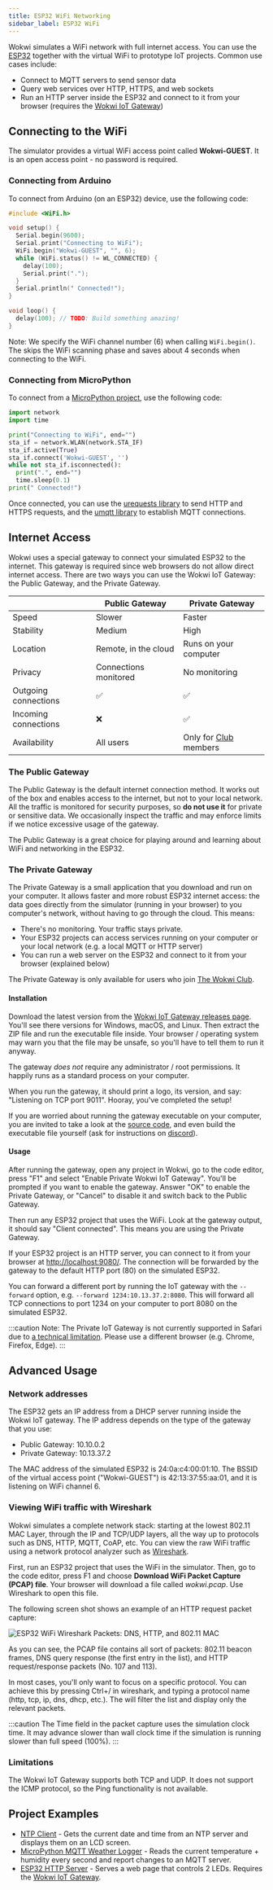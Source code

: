 ```yaml
---
title: ESP32 WiFi Networking
sidebar_label: ESP32 WiFi
---
```


Wokwi simulates a WiFi network with full internet access. You can use the [ESP32](./esp32) together with the virtual WiFi to prototype IoT projects. Common use cases include:

- Connect to MQTT servers to send sensor data
- Query web services over HTTP, HTTPS, and web sockets
- Run an HTTP server inside the ESP32 and connect to it from your browser (requires the [Wokwi IoT Gateway](#the-private-gateway))

## Connecting to the WiFi

The simulator provides a virtual WiFi access point called **Wokwi-GUEST**. It is an open access point - no password is required.

### Connecting from Arduino

To connect from Arduino (on an ESP32) device, use the following code:

```cpp
#include <WiFi.h>

void setup() {
  Serial.begin(9600);
  Serial.print("Connecting to WiFi");
  WiFi.begin("Wokwi-GUEST", "", 6);
  while (WiFi.status() != WL_CONNECTED) {
    delay(100);
    Serial.print(".");
  }
  Serial.println(" Connected!");
}

void loop() {
  delay(100); // TODO: Build something amazing!
}
```

Note: We specify the WiFi channel number (6) when calling `WiFi.begin()`. The skips the WiFi scanning phase and saves about 4 seconds when connecting to the WiFi.

### Connecting from MicroPython

To connect from a [MicroPython project](https://wokwi.com/projects/new/micropython-esp32), use the following code:

```python
import network
import time

print("Connecting to WiFi", end="")
sta_if = network.WLAN(network.STA_IF)
sta_if.active(True)
sta_if.connect('Wokwi-GUEST', '')
while not sta_if.isconnected():
  print(".", end="")
  time.sleep(0.1)
print(" Connected!")
```

Once connected, you can use the [urequests library](https://mpython.readthedocs.io/en/master/library/mPython/urequests.html) to send HTTP and HTTPS requests, and the [umqtt library](https://mpython.readthedocs.io/en/master/library/mPython/umqtt.simple.html) to establish MQTT connections.

## Internet Access

Wokwi uses a special gateway to connect your simulated ESP32 to the internet. This gateway is required since web browsers do not allow direct internet access. There are two ways you can use the Wokwi IoT Gateway: the Public Gateway, and the Private Gateway.

|                      | Public Gateway        | Private Gateway                                        |
| -------------------- | --------------------- | ------------------------------------------------------ |
| Speed                | Slower                | Faster                                                 |
| Stability            | Medium                | High                                                   |
| Location             | Remote, in the cloud  | Runs on your computer                                  |
| Privacy              | Connections monitored | No monitoring                                          |
| Outgoing connections | ✅                    | ✅                                                     |
| Incoming connections | ❌                    | ✅                                                     |
| Availability         | All users             | Only for [Club](../getting-started/wokwi-club) members |

### The Public Gateway

The Public Gateway is the default internet connection method. It works out of the box and enables access to the internet, but not to your local network. All the traffic is monitored for security purposes, so **do not use it** for private or sensitive data. We occasionally inspect the traffic and may enforce limits if we notice excessive usage of the gateway.

The Public Gateway is a great choice for playing around and learning about WiFi and networking in the ESP32.

### The Private Gateway

The Private Gateway is a small application that you download and run on your computer. It allows faster and more robust ESP32 internet access: the data goes directly from the simulator (running in your browser) to you computer's network, without having to go through the cloud. This means:

- There's no monitoring. Your traffic stays private.
- Your ESP32 projects can access services running on your computer or your local network (e.g. a local MQTT or HTTP server)
- You can run a web server on the ESP32 and connect to it from your browser (explained below)

The Private Gateway is only available for users who join [The Wokwi Club](../getting-started/wokwi-club).

#### Installation

Download the latest version from the [Wokwi IoT Gateway releases page](https://github.com/wokwi/wokwigw/releases/latest). You'll see there versions for Windows, macOS, and Linux. Then extract the ZIP file and run the executable file inside. Your browser / operating system may warn you that the file may be unsafe, so you'll have to tell them to run it anyway.

The gateway _does not_ require any administrator / root permissions. It happily runs as a standard process on your computer.

When you run the gateway, it should print a logo, its version, and say: "Listening on TCP port 9011". Hooray, you've completed the setup!

If you are worried about running the gateway executable on your computer, you are invited to take a look at the [source code](https://github.com/wokwi/wokwigw), and even build the executable file yourself (ask for instructions on [discord](https://wokwi.com/discord)).

#### Usage

After running the gateway, open any project in Wokwi, go to the code editor, press "F1" and select "Enable Private Wokwi IoT Gateway". You'll be prompted if you want to enable the gateway. Answer "OK" to enable the Private Gateway, or "Cancel" to disable it and switch back to the Public Gateway.

Then run any ESP32 project that uses the WiFi. Look at the gateway output, it should say "Client connected". This means you are using the Private Gateway.

If your ESP32 project is an HTTP server, you can connect to it from your browser at [http://localhost:9080/](http://localhost:9080). The connection will be forwarded by the gateway to the default HTTP port (80) on the simulated ESP32.

You can forward a different port by running the IoT gateway with the `--forward` option, e.g. `--forward 1234:10.13.37.2:8080`. This will forward all TCP connections to port 1234 on your computer to port 8080 on the simulated ESP32.

:::caution
Note: The Private IoT Gateway is not currently supported in Safari due to [a technical limitation](https://bugs.webkit.org/show_bug.cgi?id=171934#c96). Please use a different browser (e.g. Chrome, Firefox, Edge).
:::

## Advanced Usage

### Network addresses

The ESP32 gets an IP address from a DHCP server running inside the Wokwi IoT gateway. The IP address depends on the type of the gateway that you use:

- Public Gateway: 10.10.0.2
- Private Gateway: 10.13.37.2

The MAC address of the simulated ESP32 is 24:0a:c4:00:01:10.
The BSSID of the virtual access point ("Wokwi-GUEST") is 42:13:37:55:aa:01, and it is listening on WiFi channel 6.

### Viewing WiFi traffic with Wireshark

Wokwi simulates a complete network stack: starting at the lowest 802.11 MAC Layer, through the IP and TCP/UDP layers, all the way up to protocols such as DNS, HTTP, MQTT, CoAP, etc. You can view the raw WiFi traffic using a network protocol analyzer such as [Wireshark](https://www.wireshark.org).

First, run an ESP32 project that uses the WiFi in the simulator. Then, go to the code editor, press F1 and choose **Download WiFi Packet Capture (PCAP) file**. Your browser will download a file called _wokwi.pcap_. Use Wireshark to open this file.

The following screen shot shows an example of an HTTP request packet capture:

![ESP32 WiFi Wireshark Packets: DNS, HTTP, and 802.11 MAC](esp32-wifi-wireshark.png)

As you can see, the PCAP file contains all sort of packets: 802.11 beacon frames, DNS query response (the first entry in the list), and HTTP request/response packets (No. 107 and 113).

In most cases, you'll only want to focus on a specific protocol. You can achieve this by pressing Ctrl+/ in wireshark, and typing a protocol name (http, tcp, ip, dns, dhcp, etc.). The will filter the list and display only the relevant packets.

:::caution
The Time field in the packet capture uses the simulation clock time. It may advance slower than wall clock time if the simulation is running slower than full speed (100%).
:::

### Limitations

The Wokwi IoT Gateway supports both TCP and UDP. It does not support the ICMP protocol, so the Ping functionality is not available.

## Project Examples

- [NTP Client](https://wokwi.com/projects/321525495180034642) - Gets the current date and time from an NTP server and displays them on an LCD screen.
- [MicroPython MQTT Weather Logger](https://wokwi.com/projects/322577683855704658) - Reads the current temperature + humidity every second and report changes to an MQTT server.
- [ESP32 HTTP Server](https://wokwi.com/projects/320964045035274834) - Serves a web page that controls 2 LEDs. Requires the [Wokwi IoT Gateway](#the-private-gateway).
